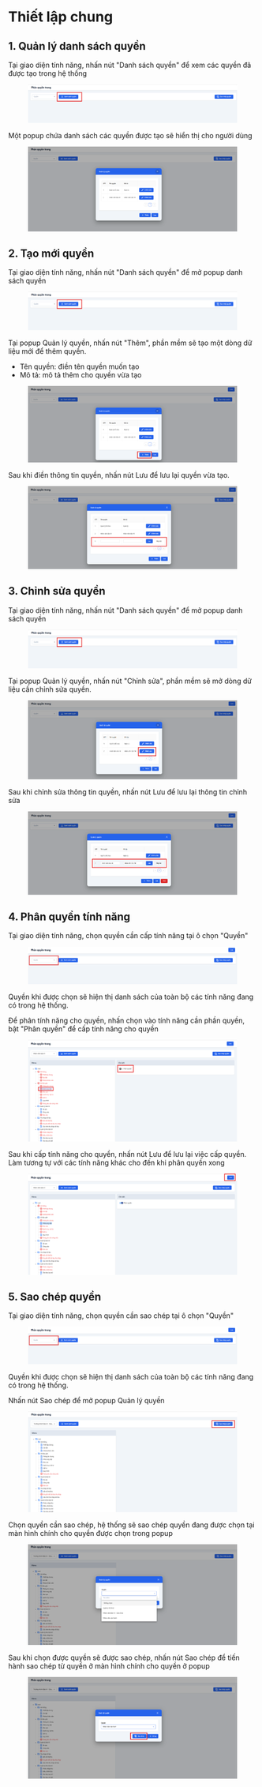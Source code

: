 # Thiết lập chung

## 1. Quản lý danh sách quyền

Tại giao diện tính năng, nhấn nút "Danh sách quyền" để xem các quyền đã được tạo trong hệ thống

<figure><img src="../../.gitbook/assets/image (257).png" alt=""><figcaption></figcaption></figure>

Một popup chứa danh sách các quyền được tạo sẽ hiển thị cho người dùng

<figure><img src="../../.gitbook/assets/image (258).png" alt=""><figcaption></figcaption></figure>

## 2. Tạo mới quyền

Tại giao diện tính năng, nhấn nút "Danh sách quyền" để mở popup danh sách quyền

<figure><img src="../../.gitbook/assets/image (260).png" alt=""><figcaption></figcaption></figure>

Tại popup Quản lý quyền, nhấn nút "Thêm", phần mềm sẽ tạo một dòng dữ liệu mới để thêm quyền.

* Tên quyền: điền tên quyền muốn tạo
* Mô tả: mô tả thêm cho quyền vừa tạo

<figure><img src="../../.gitbook/assets/image (259).png" alt=""><figcaption></figcaption></figure>

Sau khi điền thông tin quyền, nhấn nút Lưu để lưu lại quyền vừa tạo.

<figure><img src="../../.gitbook/assets/image (262).png" alt=""><figcaption></figcaption></figure>

## 3. Chỉnh sửa quyền

Tại giao diện tính năng, nhấn nút "Danh sách quyền" để mở popup danh sách quyền

<figure><img src="../../.gitbook/assets/image (263).png" alt=""><figcaption></figcaption></figure>

Tại popup Quản lý quyền, nhấn nút "Chỉnh sửa", phần mềm sẽ mở dòng dữ liệu cần chỉnh sửa quyền.

<figure><img src="../../.gitbook/assets/image (264).png" alt=""><figcaption></figcaption></figure>

Sau khi chỉnh sửa thông tin quyền, nhấn nút Lưu để lưu lại thông tin chỉnh sửa

<figure><img src="../../.gitbook/assets/image (265).png" alt=""><figcaption></figcaption></figure>

## 4. Phân quyền tính năng

Tại giao diện tính năng, chọn quyền cần cấp tính năng tại ô chọn "Quyền"

<figure><img src="../../.gitbook/assets/image (266).png" alt=""><figcaption></figcaption></figure>

Quyền khi được chọn sẽ hiện thị danh sách của toàn bộ các tính năng đang có trong hệ thống.

Để phân tính năng cho quyền, nhấn chọn vào tính năng cần phần quyền, bật "Phân quyền" để cấp tính năng cho quyền

<figure><img src="../../.gitbook/assets/image (267).png" alt=""><figcaption></figcaption></figure>

Sau khi cấp tính năng cho quyền, nhấn nút Lưu để lưu lại việc cấp quyền. Làm tương tự với các tính năng khác cho đến khi phân quyền xong

<figure><img src="../../.gitbook/assets/image (268).png" alt=""><figcaption></figcaption></figure>

## 5. Sao chép quyền

Tại giao diện tính năng, chọn quyền cần sao chép tại ô chọn "Quyền"

<figure><img src="../../.gitbook/assets/image (272).png" alt=""><figcaption></figcaption></figure>

Quyền khi được chọn sẽ hiện thị danh sách của toàn bộ các tính năng đang có trong hệ thống.

Nhấn nút Sao chép để mở popup Quản lý quyền

<figure><img src="../../.gitbook/assets/image (271).png" alt=""><figcaption></figcaption></figure>

Chọn quyền cần sao chép, hệ thống sẽ sao chép quyền đang được chọn tại màn hình chính cho quyền được chọn trong popup

<figure><img src="../../.gitbook/assets/image (270).png" alt=""><figcaption></figcaption></figure>

Sau khi chọn được quyền sẽ được sao chép, nhấn nút Sao chép để tiến hành sao chép từ quyền ở màn hình chính cho quyền ở popup

<figure><img src="../../.gitbook/assets/image (269).png" alt=""><figcaption></figcaption></figure>







